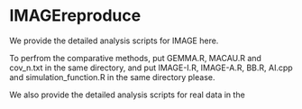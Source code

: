 # IMAGEreproduce

We provide the detailed analysis scripts for IMAGE here. 

To perfrom the comparative methods, put GEMMA.R, MACAU.R and cov_n.txt in the same directory, and put IMAGE-I.R, IMAGE-A.R, BB.R, AI.cpp and simulation_function.R in the same directory please.

We also provide the detailed analysis scripts for real data in the 



